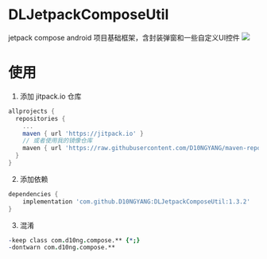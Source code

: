 # DLJetpackComposeUtil
jetpack compose android 项目基础框架，含封装弹窗和一些自定义UI控件
[![](https://jitpack.io/v/D10NGYANG/DLBasicJetpackComposeApp.svg)](https://jitpack.io/#D10NGYANG/DLBasicJetpackComposeApp)
# 使用
1. 添加 jitpack.io 仓库
```gradle 
allprojects {
  repositories {
    ...
    maven { url 'https://jitpack.io' }
    // 或者使用我的镜像仓库
    maven { url 'https://raw.githubusercontent.com/D10NGYANG/maven-repo/main/repository' }
  }
}
```
2. 添加依赖

```gradle
dependencies {
    implementation 'com.github.D10NGYANG:DLJetpackComposeUtil:1.3.2'
}
```

3. 混淆
```pro
-keep class com.d10ng.compose.** {*;}
-dontwarn com.d10ng.compose.**
```
